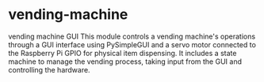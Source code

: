 # vending-machine
vending machine GUI
This module controls a vending machine's operations through a GUI interface using PySimpleGUI
and a servo motor connected to the Raspberry Pi GPIO for physical item dispensing. It includes
a state machine to manage the vending process, taking input from the GUI and controlling the hardware.
